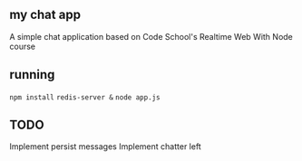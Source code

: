 ## my chat app

A simple chat application based on Code School's Realtime Web With Node course

## running

```npm install```
```redis-server &```
```node app.js```

## TODO

Implement persist messages
Implement chatter left
